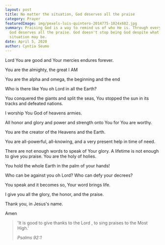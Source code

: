 ```yaml
---
layout: post
title: No matter the situation, God deserves all the praise
category: Prayer
featuredImage: img/pexels-luis-quintero-2014775-1024x682.jpg
summary: Praising God is a way to remind us of who He is. Through every season
  God deserves all the praise. God doesn't stop being God despite what our
  situation may be.
date: April 5, 2020
author: Cyntia Seumo
---
```

<p>
Lord You are good and Your mercies endures forever.
</p>
<p>
You are the almighty, the great I AM
</p>
<p>
You are the alpha and omega, the beginning and the end
</p>
<p>
Who is there like You oh Lord in all the Earth?
</p>
<p>
You conquered the giants and split the seas, You stopped the sun in its tracks and defeated nations.
</p>
<p>
I worship You God of heavens armies.
</p>
<p>
All honor and glory and power and strength onto You for You are worthy.
</p>
<p>
You are the creator of the Heavens and the Earth.
</p>
<p>
You are all-powerful, all-knowing, and a very present help in time of need.
</p>
<p>
There are not enough words to speak of Your glory. A lifetime is not enough to give you praise. You are the holy of holies.
</p>
<p>
You hold the whole Earth in the palm of your hands!
</p>
<p>
Who can be against you oh Lord? Who can defy your decrees?
</p>
<p>
You speak and it becomes so, Your word brings life.
</p>
<p>
I give you all the glory, the honor, and the praise.
</p>
<p>
Thank you, in Jesus's name.
</p>
<p>
Amen
</p>
<blockquote>
<p>'It is good to give thanks to the Lord , to sing praises to the Most High.'</p>
<cite> Psalms 92:1</cite>
</blockquote>